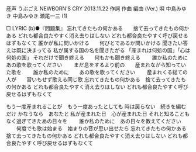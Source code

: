 産声
うぶごえ
NEWBORN’S CRY
2013.11.22
作詞  作曲  編曲 (Ver.)   唄
中島みゆき   中島みゆき   瀬尾一三 (1)
 
□ LYRIC (b)●『問題集』
忘れてきたもの何かある　　捨て去ってきたもの何かある
どれも都合良たやすく消え去りはしない
どれも都合良たやすく呼び戻せるはずもなくて
誰かが私に問いかける　　何びとであるか問いかける
聞きたい答えは既に決まってる
私が属する国の名を聞きたがる
「産まれは何処の国」「心は何処の国」
それだけで聞き終える　　何もかも聞き終える
　　誰か私のために　　あの歌を歌ってください
　　まだ息をするより前の　　産まれながら知っていた歌を
　　誰か私のために　　あの歌を歌ってください
　　産まれくる総ての人が　　習いもせず歌える同じ歌
忘れてきたもの何かある　捨て去ってきたもの何かある
どれも都合良たやすく消え去りはしない
どれも都合良たやすく呼び戻せるはずもなくて

もう一度産まれることが　もう一度あったとしても
時は戻らない　続きを編むだけ
かなうなら　あなたと
私が産まれた日　心が産まれた日
それと知ることもなく過ぎてきたあの日々を
　　誰か私のために　あの日々を教えてください
　　何度でも歌は始まる　始まりの音が思い出せたら
忘れてきたもの何かある　捨て去ってきたもの何かある
どれも都合良たやすく消え去りはしない
どれも都合良たやすく呼び戻せるはずもなくて
